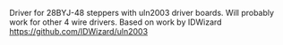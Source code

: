 Driver for 28BYJ-48 steppers with uln2003 driver boards.
Will probably work for other 4 wire drivers.
Based on work by IDWizard https://github.com/IDWizard/uln2003
